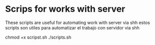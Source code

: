 # Scrips for works with server
These scripts are useful for automating work with server via shh
estos scripts son utiles para automatizar el trabajo con servidor via shh

chmod +x scripst.sh
./scripts.sh
